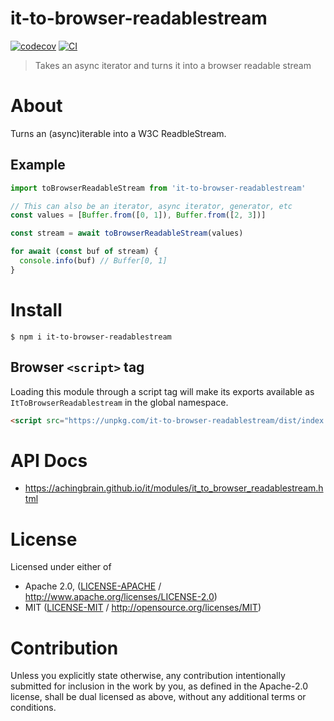# it-to-browser-readablestream

[![codecov](https://img.shields.io/codecov/c/github/achingbrain/it.svg?style=flat-square)](https://codecov.io/gh/achingbrain/it)
[![CI](https://img.shields.io/github/actions/workflow/status/achingbrain/it/js-test-and-release.yml?branch=main\&style=flat-square)](https://github.com/achingbrain/it/actions/workflows/js-test-and-release.yml?query=branch%3Amain)

> Takes an async iterator and turns it into a browser readable stream

# About

<!--

!IMPORTANT!

Everything in this README between "# About" and "# Install" is automatically
generated and will be overwritten the next time the doc generator is run.

To make changes to this section, please update the @packageDocumentation section
of src/index.js or src/index.ts

To experiment with formatting, please run "npm run docs" from the root of this
repo and examine the changes made.

-->

Turns an (async)iterable into a W3C ReadbleStream.

## Example

```javascript
import toBrowserReadableStream from 'it-to-browser-readablestream'

// This can also be an iterator, async iterator, generator, etc
const values = [Buffer.from([0, 1]), Buffer.from([2, 3])]

const stream = await toBrowserReadableStream(values)

for await (const buf of stream) {
  console.info(buf) // Buffer[0, 1]
}
```

# Install

```console
$ npm i it-to-browser-readablestream
```

## Browser `<script>` tag

Loading this module through a script tag will make its exports available as `ItToBrowserReadablestream` in the global namespace.

```html
<script src="https://unpkg.com/it-to-browser-readablestream/dist/index.min.js"></script>
```

# API Docs

- <https://achingbrain.github.io/it/modules/it_to_browser_readablestream.html>

# License

Licensed under either of

- Apache 2.0, ([LICENSE-APACHE](https://github.com/achingbrain/it/blob/main/packages/it-to-browser-readablestream/LICENSE-APACHE) / <http://www.apache.org/licenses/LICENSE-2.0>)
- MIT ([LICENSE-MIT](https://github.com/achingbrain/it/blob/main/packages/it-to-browser-readablestream/LICENSE-MIT) / <http://opensource.org/licenses/MIT>)

# Contribution

Unless you explicitly state otherwise, any contribution intentionally submitted for inclusion in the work by you, as defined in the Apache-2.0 license, shall be dual licensed as above, without any additional terms or conditions.
